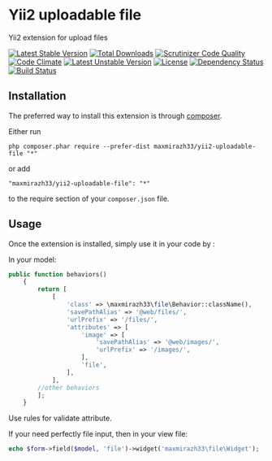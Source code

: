 Yii2 uploadable file
==================================
Yii2 extension for upload files

[![Latest Stable Version](https://poser.pugx.org/maxmirazh33/yii2-uploadable-file/v/stable.svg)](https://packagist.org/packages/maxmirazh33/yii2-uploadable-file)
[![Total Downloads](https://poser.pugx.org/maxmirazh33/yii2-uploadable-file/downloads.svg)](https://packagist.org/packages/maxmirazh33/yii2-uploadable-file)
[![Scrutinizer Code Quality](https://scrutinizer-ci.com/g/maxmirazh33/yii2-uploadable-file/badges/quality-score.png?b=master)](https://scrutinizer-ci.com/g/maxmirazh33/yii2-uploadable-file/?branch=master)
[![Code Climate](https://codeclimate.com/github/maxmirazh33/yii2-uploadable-file/badges/gpa.svg)](https://codeclimate.com/github/maxmirazh33/yii2-uploadable-file)
[![Latest Unstable Version](https://poser.pugx.org/maxmirazh33/yii2-uploadable-file/v/unstable.svg)](https://packagist.org/packages/maxmirazh33/yii2-uploadable-file)
[![License](https://poser.pugx.org/maxmirazh33/yii2-uploadable-file/license.svg)](https://packagist.org/packages/maxmirazh33/yii2-uploadable-file)
[![Dependency Status](https://www.versioneye.com/user/projects/54d4badf3ca08473b40003b0/badge.svg?style=flat)](https://www.versioneye.com/user/projects/54d4badf3ca08473b40003b0)
[![Build Status](https://scrutinizer-ci.com/g/maxmirazh33/yii2-uploadable-file/badges/build.png?b=master)](https://scrutinizer-ci.com/g/maxmirazh33/yii2-uploadable-file/build-status/master)

Installation
------------

The preferred way to install this extension is through [composer](http://getcomposer.org/download/).

Either run

```
php composer.phar require --prefer-dist maxmirazh33/yii2-uploadable-file "*"
```

or add

```
"maxmirazh33/yii2-uploadable-file": "*"
```

to the require section of your `composer.json` file.


Usage
-----

Once the extension is installed, simply use it in your code by  :

In your model:
```php
public function behaviors()
    {
        return [
            [
                'class' => \maxmirazh33\file\Behavior::className(),
                'savePathAlias' => '@web/files/',
                'urlPrefix' => '/files/',
                'attributes' => [
                    'image' => [
                        'savePathAlias' => '@web/images/',
                        'urlPrefix' => '/images/',
                    ],
                    'file',
                ],
            ],
        //other behaviors
        ];
    }
```
Use rules for validate attribute.


If your need perfectly file input, then in your view file:
```php
echo $form->field($model, 'file')->widget('maxmirazh33\file\Widget');
```
